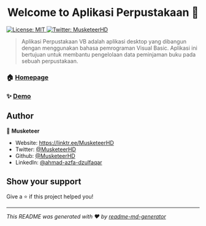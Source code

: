 <h1 align="center">Welcome to Aplikasi Perpustakaan 👋</h1>
<p>
  <a href="#" target="_blank">
    <img alt="License: MIT" src="https://img.shields.io/badge/License-MIT-yellow.svg" />
  </a>
  <a href="https://twitter.com/MusketeerHD" target="_blank">
    <img alt="Twitter: MusketeerHD" src="https://img.shields.io/twitter/follow/MusketeerHD.svg?style=social" />
  </a>
</p>

> Aplikasi Perpustakaan VB adalah aplikasi desktop yang dibangun dengan menggunakan bahasa pemrograman Visual Basic. Aplikasi ini bertujuan untuk membantu pengelolaan data peminjaman buku pada sebuah perpustakaan.

### 🏠 [Homepage](https://github.com/MusketeerHD/Aplikasi-Perpustakaan-VB)

### ✨ [Demo](https://github.com/MusketeerHD/Aplikasi-Perpustakaan-VB)

## Author

👤 **Musketeer**

* Website: https://linktr.ee/MusketeerHD
* Twitter: [@MusketeerHD](https://twitter.com/MusketeerHD)
* Github: [@MusketeerHD](https://github.com/MusketeerHD)
* LinkedIn: [@ahmad-azfa-dzulfaqar](https://linkedin.com/in/ahmad-azfa-dzulfaqar)

## Show your support

Give a ⭐️ if this project helped you!

***
_This README was generated with ❤️ by [readme-md-generator](https://github.com/kefranabg/readme-md-generator)_